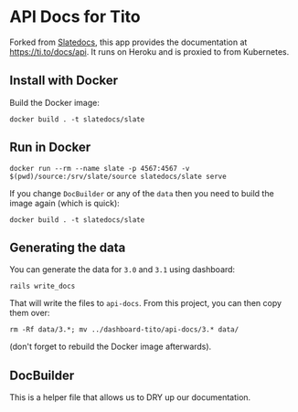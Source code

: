# API Docs for Tito

Forked from [Slatedocs](https://github.com/slatedocs/slate), this app provides the documentation at https://ti.to/docs/api. It runs on Heroku and is proxied to from Kubernetes.

## Install with Docker

Build the Docker image:

```
docker build . -t slatedocs/slate
```

## Run in Docker

```
docker run --rm --name slate -p 4567:4567 -v $(pwd)/source:/srv/slate/source slatedocs/slate serve
```

If you change `DocBuilder` or any of the `data` then you need to build the image again (which is quick):

```
docker build . -t slatedocs/slate
```

## Generating the data

You can generate the data for `3.0` and `3.1` using dashboard:

```
rails write_docs
```

That will write the files to `api-docs`. From this project, you can then copy them over:

```
rm -Rf data/3.*; mv ../dashboard-tito/api-docs/3.* data/
```

(don't forget to rebuild the Docker image afterwards).

## DocBuilder

This is a helper file that allows us to DRY up our documentation.
